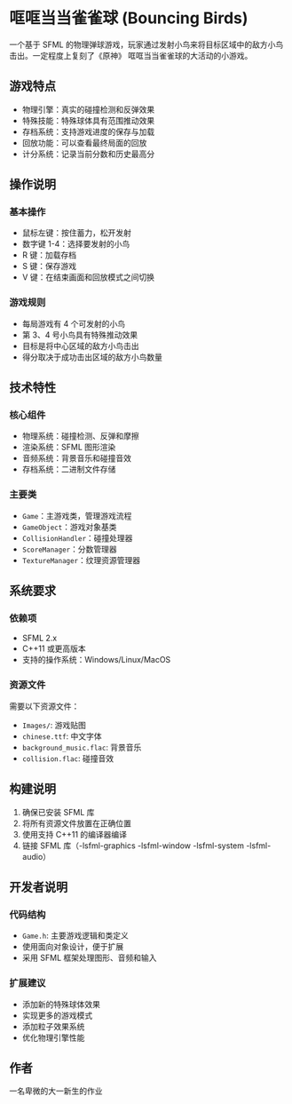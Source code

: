 # 哐哐当当雀雀球 (Bouncing Birds)

一个基于 SFML 的物理弹球游戏，玩家通过发射小鸟来将目标区域中的敌方小鸟击出。一定程度上复刻了《原神》 哐哐当当雀雀球的大活动的小游戏。

## 游戏特点

- 物理引擎：真实的碰撞检测和反弹效果
- 特殊技能：特殊球体具有范围推动效果
- 存档系统：支持游戏进度的保存与加载
- 回放功能：可以查看最终局面的回放
- 计分系统：记录当前分数和历史最高分

## 操作说明

### 基本操作
- 鼠标左键：按住蓄力，松开发射
- 数字键 1-4：选择要发射的小鸟
- R 键：加载存档
- S 键：保存游戏
- V 键：在结束画面和回放模式之间切换

### 游戏规则
- 每局游戏有 4 个可发射的小鸟
- 第 3、4 号小鸟具有特殊推动效果
- 目标是将中心区域的敌方小鸟击出
- 得分取决于成功击出区域的敌方小鸟数量

## 技术特性

### 核心组件
- 物理系统：碰撞检测、反弹和摩擦
- 渲染系统：SFML 图形渲染
- 音频系统：背景音乐和碰撞音效
- 存档系统：二进制文件存储

### 主要类
- `Game`：主游戏类，管理游戏流程
- `GameObject`：游戏对象基类
- `CollisionHandler`：碰撞处理器
- `ScoreManager`：分数管理器
- `TextureManager`：纹理资源管理器

## 系统要求

### 依赖项
- SFML 2.x
- C++11 或更高版本
- 支持的操作系统：Windows/Linux/MacOS

### 资源文件
需要以下资源文件：
- `Images/`: 游戏贴图
- `chinese.ttf`: 中文字体
- `background_music.flac`: 背景音乐
- `collision.flac`: 碰撞音效

## 构建说明

1. 确保已安装 SFML 库
2. 将所有资源文件放置在正确位置
3. 使用支持 C++11 的编译器编译
4. 链接 SFML 库（-lsfml-graphics -lsfml-window -lsfml-system -lsfml-audio）

## 开发者说明

### 代码结构
- `Game.h`: 主要游戏逻辑和类定义
- 使用面向对象设计，便于扩展
- 采用 SFML 框架处理图形、音频和输入

### 扩展建议
- 添加新的特殊球体效果
- 实现更多的游戏模式
- 添加粒子效果系统
- 优化物理引擎性能

## 作者

一名卑微的大一新生的作业
